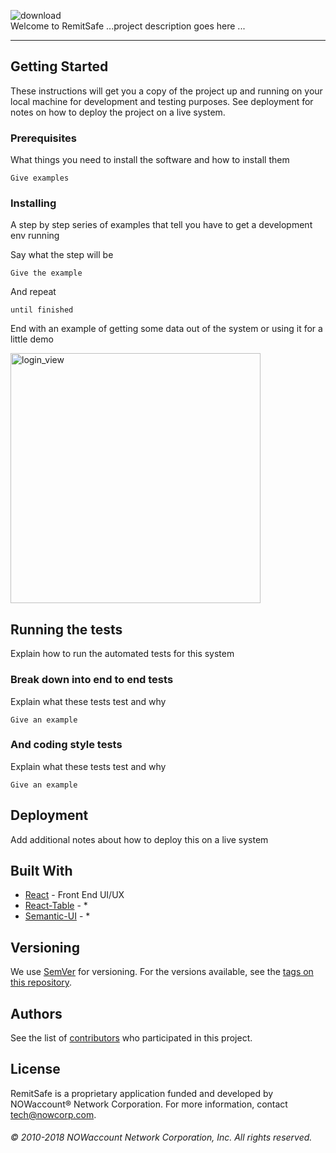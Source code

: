 ![download](https://user-images.githubusercontent.com/28759418/35283543-85d37512-0026-11e8-821a-031caf380a96.png)
<br/>
Welcome to RemitSafe ...project description goes here ...
<hr/>


## Getting Started

These instructions will get you a copy of the project up and running on your local machine for development and testing purposes. See deployment for notes on how to deploy the project on a live system.

### Prerequisites

What things you need to install the software and how to install them

```
Give examples
```

### Installing

A step by step series of examples that tell you have to get a development env running

Say what the step will be

```
Give the example
```

And repeat

```
until finished
```

End with an example of getting some data out of the system or using it for a little demo

<img width="400" alt="login_view" src="https://user-images.githubusercontent.com/28759418/35301372-5c956678-0059-11e8-8b5e-c621e0ac7aef.png">

## Running the tests

Explain how to run the automated tests for this system

### Break down into end to end tests

Explain what these tests test and why

```
Give an example
```

### And coding style tests

Explain what these tests test and why

```
Give an example
```

## Deployment

Add additional notes about how to deploy this on a live system

## Built With

* [React](https://reactjs.org/) - Front End UI/UX 
* [React-Table](https://react-table.js.org/#/story/readme) - *
* [Semantic-UI](#/) - *

## Versioning

We use [SemVer](http://semver.org/) for versioning. For the versions available, see the [tags on this repository](https://github.com/your/project/tags). 

## Authors

See the list of [contributors](#) who participated in this project.

## License

RemitSafe is a proprietary application funded and developed by NOWaccount® Network Corporation. For more information, contact <a href="mailto:tech@nowcorp.com">tech@nowcorp.com</a>. 

<h6>© 2010-2018 NOWaccount Network Corporation, Inc. All rights reserved.</h6>
